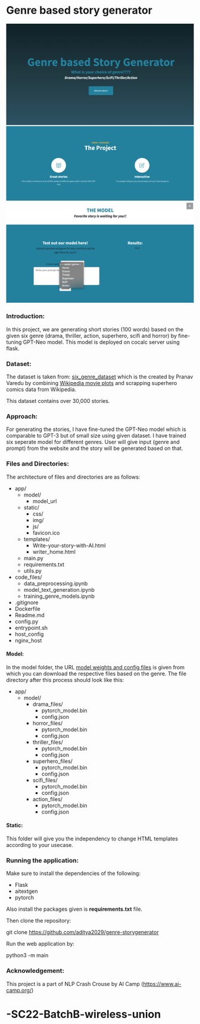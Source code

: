 # Genre based story generator

![webpage_intro](https://github.com/aditya2029/genre-storygenerator/blob/main/app/static/img/front_page.jpg)
![project_description](https://github.com/aditya2029/genre-storygenerator/blob/main/app/static/img/description_proj.jpg)
![genre](https://github.com/aditya2029/genre-storygenerator/blob/main/app/static/img/genre_page.jpg)

### Introduction:

In this project, we are generating short stories (100 words) based on the given six genre (drama, thriller, action, superhero, scifi and horror) by fine-tuning GPT-Neo model.
This model is deployed on cocalc server using flask.

### Dataset:

The dataset is taken from:
[six_genre_dataset](https://drive.google.com/file/d/11FgexOt7PWxFnn9TbkMaEYVEo7gkHwkl/view)
which is the created by Pranav Varedu by combining [Wikipedia movie plots](https://www.kaggle.com/datasets/jrobischon/wikipedia-movie-plots) and scrapping superhero comics data from Wikipedia.

This dataset contains over 30,000 stories.

### Approach:

For generating the stories, I have fine-tuned the GPT-Neo model which is comparable to GPT-3 but of small size using given dataset.
I have trained six seperate model for different genres. User will give input (genre and prompt) from the website and the story will be generated based on that.

### Files and Directories:

The architecture of files and directories are as follows:

* app/
	* model/
		* model_url
	*	static/
		*	css/
		*	img/
		* js/
		* favicon.ico	
	*	templates/
		*	Write-your-story-with-AI.html
		*	writer_home.html
	*	main.py
	*	requirements.txt
	*	utils.py
* code_files/
	* data_preprocessing.ipynb
	* model_text_generation.ipynb
	* training_genre_models.ipynb
* .gitignore
* Dockerfile
* Readme.md
* config.py
* entrypoint.sh
* host_config
* nginx_host

#### Model:

In the model folder, the URL [model weights and config files](https://drive.google.com/drive/folders/1XeHl9RHsJ7HSgfsSGBC1nsfk_Lavk18v?usp=sharing) is given from which you can download the respective files based on the genre. The file directory after this process should look like this:

* app/
	* model/
		* drama_files/
			* pytorch_model.bin
			* config.json
		* horror_files/
			* pytorch_model.bin
			* config.json
		* thriller_files/
			* pytorch_model.bin
			* config.json
		* superhero_files/
			* pytorch_model.bin
			* config.json
		* scifi_files/
			* pytorch_model.bin
			* config.json
		* action_files/
			* pytorch_model.bin
			* config.json

#### Static:

This folder will give you the independency to change HTML templates according to your usecase.

### Running the application:

Make sure to install the dependencies of the following:

* Flask
* aitextgen
* pytorch

Also install the packages given is **requirements.txt** file.

Then clone the repository:

git clone https://github.com/aditya2029/genre-storygenerator

Run the web application by:

python3 -m main

### Acknowledgement:

This project is a part of NLP Crash Crouse by AI Camp (https://www.ai-camp.org/)
# -SC22-BatchB-wireless-union
